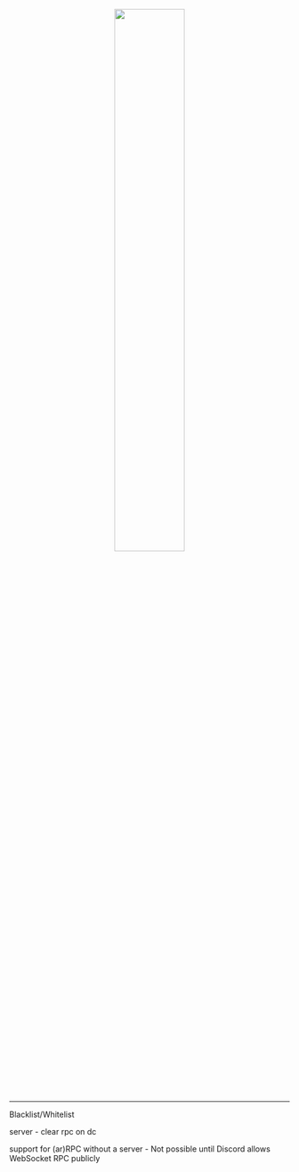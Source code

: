 <p align="center">

<img src="https://raw.githubusercontent.com/aRealCatTBH/assets/main/expose.logo.png" width="50%" />

<hr>

Blacklist/Whitelist

server - clear rpc on dc


support for (ar)RPC without a server - Not possible until Discord allows WebSocket RPC publicly 
